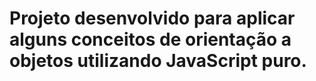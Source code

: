 # Projeto desenvolvido para aplicar alguns conceitos de orientação a objetos utilizando JavaScript puro.

